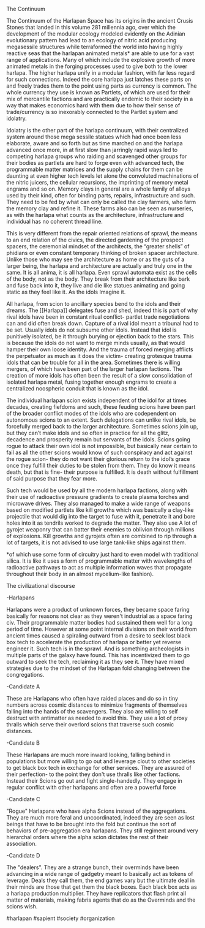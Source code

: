 
The Continuum

The Continuum of the Harlapan Space has its origins in the ancient Crusis Stones that landed in this volume 281 millennia ago, over which the development of the modular ecology modeled evidently on the Adinian evolutionary pattern had lead to an ecology of nitric acid producing megasessile structures while terraformed the world into having highly reactive seas that the harlapan animated metals* are able to use for a vast range of applications. Many of which include the explosive growth of more animated metals in the forging processes used to give both to the lower harlapa. The higher harlapa unify in a modular fashion, with far less regard for such connections. Indeed the core harlapa just latches these parts on and freely trades them to the point using parts as currency is common. The whole currency they use is known as Partlets, of which are used for their mix of mercantile factions and are practically endemic to their society in a way that makes economics hard with them due to how their sense of trade/currency is so inexorably connected to the Partlet system and idolatry. 

Idolatry is the other part of the harlapa continuum, with their centralized system around those mega sessile statues which had once been less elaborate, aware and so forth but as time marched on and the harlapa advanced once more, in at first slow than jarringly rapid ways led to competing harlapa groups who raiding and scavenged other groups for their bodies as partlets are hard to forge even with advanced tech, the programmable matter matrices and the supply chains for them can be daunting at even higher tech levels let alone the convoluted machinations of the nitric juicers, the cellular recursions, the imprinting of memory metal engrams and so on. Memory clays in general are a whole family of alloys used by their kind, often for binding parts, repairs, infrastructure and such. They need to be fed by what can only be called the clay farmers, who farm the memory clay and refine it. These farms also can be seen as nurseries, as with the harlapa what counts as the architecture, infrastructure and individual has no coherent thread line. 

This is very different from the repair oriented relations of sprawl, the means to an end relation of the civics, the directed gardening of the prospect spacers, the ceremonial mindset of the architects, the “greater shells” of phidians or even constant temporary thinking of broken spacer architecture. Unlike those who may see the architecture as home or as the guts of a larger being, the harlapa and architecture are actually and truly one in the same. It is all anima, it is all harlapa. Even sprawl automata exist as the cells of the body, not as the body. They break from their architecture like bark and fuse back into it, they live and die like statues animating and going static as they feel like it. As the idols Imagine it.

All harlapa, from scion to ancillary species bend to the idols and their dreams. The [[Harlapa]] delegates fuse and shed, indeed this is part of why rival idols have been in constant ritual conflict- partlet trade negotiations can and did often break down. Capture of a rival idol meant a tribunal had to be set. Usually idols do not subsume other idols. Instead that idol is punitively isolated, be it through burying or ejection back to the stars. This is because the idols do not want to merge minds usually, as that would hamper their own loose identity. And the trauma of forced merging afflicts the perpetuator as much as it does the victim- creating grotesque trauma idols that can be trouble for all in the area. Sometimes there is willing mergers, of which have been part of the larger harlapan factions. The creation of more idols has often been the result of a slow consolidation of isolated harlapa metal, fusing together enough engrams to create a centralized noospheric conduit that is known as the idol.

The individual harlapan scion exists independent of the idol for at times decades, creating fiefdoms and such, these feuding scions have been part of the broader conflict modes of the idols who are codependent on autonomous scions to an extent. Such delegations can unlike rival idols, be forcefully merged back to the larger architecture. Sometimes scions join up, but they can’t make idols and so often in practice for all the glitz, decadence and prosperity remain but servants of the idols. Scions going rogue to attack their own idol is not impossible, but basically near certain to fail as all the other scions would know of such conspiracy and act against the rogue scion- they do not want their glorious return to the idol’s grace once they fulfill their duties to be stolen from them. They do know it means death, but that is fine- their purpose is fulfilled. It is death without fulfillment of said purpose that they fear more.

Such tech would be used by all the modern harlapa factions, along with their use of radioactive pressure gradients to create plasma torches and microwave drives. They also managed to make a wide range of weapons based on modified partlets like kill growths which was basically a clay-like projectile that would dig into the target to fuse with it, penetrate it and bore holes into it as tendrils worked to degrade the matter. They also use A lot of gyrojet weaponry that can batter their enemies to oblivion through millions of explosions. Kill growths and gyrojets often are combined to rip through a lot of targets, it is not advised to use large tank-like ships against them.

*of which use some form of circuitry just hard to even model with traditional silica. It is like it uses a form of programmable matter with wavelengths of radioactive pathways to act as multiple information waves that propagate throughout their body in an almost mycelium-like fashion).

The civilizational discourse

-Harlapans

Harlapans were a product of unknown forces, they became space faring basically for reasons not clear as they weren't industrial as a space faring civ. Their programmable matter bodies had sustained them well for a long period of time. However at some point internal divisions on their world from ancient times caused a spiraling outward from a desire to seek lost black box tech to accelerate the production of harlapa or better yet reverse engineer it. Such tech is in the sprawl. And is something archeologists in multiple parts of the galaxy have found. This has incentivized them to go outward to seek the tech, reclaiming it as they see it. They have mixed strategies due to the mindset of the Harlapan fold changing between the congregations.

-Candidate A

These are Harlapans who often have raided places and do so in tiny numbers across cosmic distances to minimize fragments of themselves falling into the hands of the scavengers. They also are willing to self destruct with antimatter as needed to avoid this. They use a lot of proxy thralls which serve their overlord scions that traverse such cosmic distances.

-Candidate B

These Harlapans are much more inward looking, falling behind in populations but more willing to go out and leverage clout to other societies to get black box tech in exchange for other services. They are assured of their perfection- to the point they don't use thralls like other factions. Instead their Scions go out and fight single-handedly. They engage in regular conflict with other harlapans and often are a powerful force

-Candidate C

"Rogue" Harlapans who have alpha Scions instead of the aggregations. They are much more feral and uncoordinated, indeed they are seen as lost beings that have to be brought into the fold but continue the sort of behaviors of pre-aggregation era harlapans. They still regiment around very hierarchal orders where the alpha scion dictates the rest of their association.

-Candidate D

The "dealers". They are a strange bunch, their overminds have been advancing in a wide range of gadgetry meant to basically act as tokens of leverage. Deals they call them, the end games vary but the ultimate deal in their minds are those that get them the black boxes. Each black box acts as a harlapa production multiplier. They have replicators that flash print all matter of materials, making fabris agents that do as the Overminds and the scions wish.

#harlapan 
#sapient 
#society 
#organization 